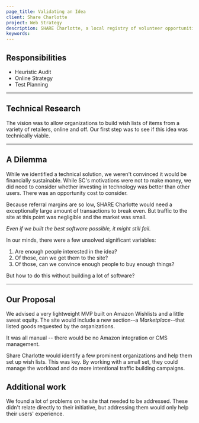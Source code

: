 ```yaml
---
page_title: Validating an Idea
client: Share Charlotte
project: Web Strategy
description: SHARE Charlotte, a local registry of volunteer opportunities, had a vision to enable organizations to create wishlists that donors could purchase from. The catch? They weren't sure whether it was a viable idea to invest in.
keywords:
---
```


<h2>Responsibilities</h2>

<div class="main-content__2-col">
  <ul>
    <li>Heuristic Audit</li>
    <li>Online Strategy</li>
    <li>Test Planning</li>
  </ul>
</div>

---

## Technical Research

The vision was to allow organizations to build wish lists of items from a variety of retailers, online and off. Our first step was to see if this idea was technically viable.

---

## A Dilemma

While we identified a technical solution, we weren't convinced it would be financially sustainable. While SC's motivations were not to make money, we did need to consider whether investing in technology was better than other users. There was an opportunity cost to consider.

Because referral margins are so low, SHARE Charlotte would need a exceptionally large amount of transactions to break even. But traffic to the site at this point was negligible and the market was small.

*Even if we built the best software possible, it might still fail.*

In our minds, there were a few unsolved significant variables:

1. Are enough people interested in the idea?
1. Of those, can we get them to the site?
1. Of those, can we convince enough people to buy enough things?

But how to do this without building a lot of software?

---

## Our Proposal

We advised a very lightweight MVP built on Amazon Wishlists and a little sweat equity. The site would include a new section--a _Marketplace_--that listed goods requested by the organizations.

It was all manual -- there would be no Amazon integration or CMS management.

Share Charlotte would identify a few prominent organizations and help them set up wish lists. This was key. By working with a small set, they could manage the workload and do more intentional traffic building campaigns.


## Additional work

We found a lot of problems on he site that needed to be addressed. These didn't relate directly to their initiative, but addressing them would only help their users' experience.
